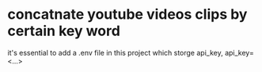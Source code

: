 # concatnate youtube videos clips by certain key word
it's essential to add a .env file in this project which storge api_key,
api_key=<...>
